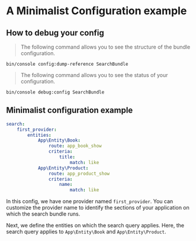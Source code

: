 # A Minimalist Configuration example

## How to debug your config

> The following command allows you to see the structure of the bundle configuration.

```shell
bin/console config:dump-reference SearchBundle
```

> The following command allows you to see the status of your configuration.

```shell
bin/console debug:config SearchBundle
```


## Minimalist configuration example

```yaml
search:
    first_provider:
        entities: 
            App\Entity\Book:
                route: app_book_show
                criteria:
                    title:
                        match: like
            App\Entity\Product:
                route: app_product_show
                criteria:
                    name:
                        match: like
```

In this config, we have one provider named `first_provider`. You can customize the provider name to identify the sections of your application on which the search bundle runs.

Next, we define the entities on which the search query applies.
Here, the search query applies to `App\Entity\Book` and `App\Entity\Product`.
